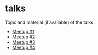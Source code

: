 # talks
Topic and material (if available) of the talks

- [Meetup #1](meetup-01)
- [Meetup #2](meetup-02)
- [Meetup #3](meetup-03)
- [Meetup #4](meetup-04)

